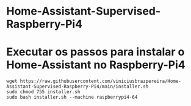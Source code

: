 # Home-Assistant-Supervised-Raspberry-Pi4


# Executar os passos para instalar o Home-Assistant no Raspberry-Pi4
```shell
wget https://raw.githubusercontent.com/viniciusbrazpereira/Home-Assistant-Supervised-Raspberry-Pi4/main/installer.sh
sudo chmod 755 installer.sh
sudo bash installer.sh --machine raspberrypi4-64
```
